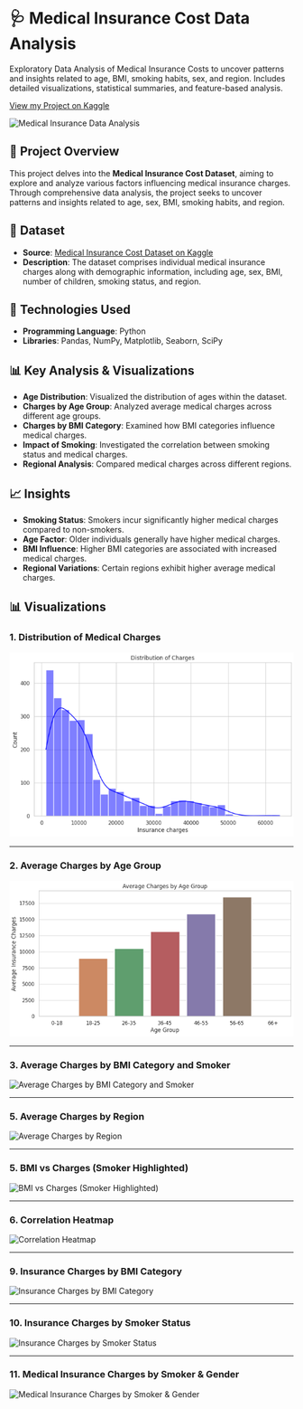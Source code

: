 # 🩺 Medical Insurance Cost Data Analysis

Exploratory Data Analysis of Medical Insurance Costs to uncover patterns and insights related to age, BMI, smoking habits, sex, and region. Includes detailed visualizations, statistical summaries, and feature-based analysis.

[View my Project on Kaggle](https://www.kaggle.com/code/sapnagangad/medical-insurance-cost-da)



![Medical Insurance Data Analysis](https://miro.medium.com/v2/resize:fit:1400/format:webp/0*ssbGU5VIxtVB6NrF)

## 🧠 Project Overview

This project delves into the **Medical Insurance Cost Dataset**, aiming to explore and analyze various factors influencing medical insurance charges. Through comprehensive data analysis, the project seeks to uncover patterns and insights related to age, sex, BMI, smoking habits, and region.

## 📁 Dataset

- **Source**: [Medical Insurance Cost Dataset on Kaggle](https://www.kaggle.com/datasets/mosapabdelghany/medical-insurance-cost-dataset)
- **Description**: The dataset comprises individual medical insurance charges along with demographic information, including age, sex, BMI, number of children, smoking status, and region.

## 🔧 Technologies Used

- **Programming Language**: Python
- **Libraries**: Pandas, NumPy, Matplotlib, Seaborn, SciPy

## 📊 Key Analysis & Visualizations

- **Age Distribution**: Visualized the distribution of ages within the dataset.
- **Charges by Age Group**: Analyzed average medical charges across different age groups.
- **Charges by BMI Category**: Examined how BMI categories influence medical charges.
- **Impact of Smoking**: Investigated the correlation between smoking status and medical charges.
- **Regional Analysis**: Compared medical charges across different regions.

## 📈 Insights

- **Smoking Status**: Smokers incur significantly higher medical charges compared to non-smokers.
- **Age Factor**: Older individuals generally have higher medical charges.
- **BMI Influence**: Higher BMI categories are associated with increased medical charges.
- **Regional Variations**: Certain regions exhibit higher average medical charges.

## 📊 Visualizations

### 1. Distribution of Medical Charges
![Distribution of Medical Charges](https://github.com/sapnagangad/Medical_Insurance_Cost/blob/main/Graph%20Plots/Distribution_of_Charges.png)

---

### 2. Average Charges by Age Group
![Average Charges by Age Group](https://github.com/sapnagangad/Medical_Insurance_Cost/blob/main/Graph%20Plots/Average%20Charges%20by%20Age_Group.png)

---

### 3. Average Charges by BMI Category and Smoker
![Average Charges by BMI Category and Smoker](ADD_LINK_HERE)

---

### 5. Average Charges by Region
![Average Charges by Region](ADD_LINK_HERE)

---

### 5. BMI vs Charges (Smoker Highlighted)
![BMI vs Charges (Smoker Highlighted)](ADD_LINK_HERE)

---

### 6. Correlation Heatmap
![Correlation Heatmap](ADD_LINK_HERE)


---

### 9. Insurance Charges by BMI Category
![Insurance Charges by BMI Category](ADD_LINK_HERE)

---

### 10. Insurance Charges by Smoker Status
![Insurance Charges by Smoker Status](ADD_LINK_HERE)

---

### 11. Medical Insurance Charges by Smoker & Gender
![Medical Insurance Charges by Smoker & Gender](ADD_LINK_HERE)





